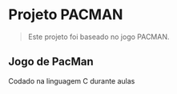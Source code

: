 # Projeto PACMAN

>Este projeto foi baseado no jogo PACMAN.

## Jogo de PacMan
Codado na linguagem C durante aulas
